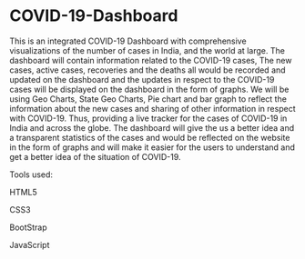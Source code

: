 # COVID-19-Dashboard
This is an integrated COVID-19 Dashboard with comprehensive visualizations of the number of cases in India, and the world at large.
The dashboard will contain information related to the COVID-19 cases, The new cases, active cases, recoveries and the deaths all would be recorded and updated on the dashboard and the updates in respect to the COVID-19 cases will be displayed on the dashboard in the form of graphs. 
We will be using Geo Charts, State Geo Charts, Pie chart and bar graph to reflect the information about the new cases and sharing of other information in respect with COVID-19. Thus, providing a live tracker for the cases of COVID-19 in India and across the globe.
The dashboard will give the us a better idea and a transparent statistics of the cases and would be reflected on the website in the form of graphs and will make it easier for the users to understand and get a better idea of the situation of COVID-19.


Tools used:


HTML5

CSS3

BootStrap

JavaScript
